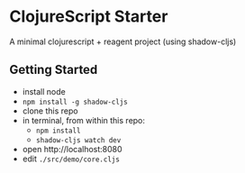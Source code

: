 # ClojureScript Starter

A minimal clojurescript + reagent project (using shadow-cljs)

## Getting Started

- install node
- `npm install -g shadow-cljs`
- clone this repo
- in terminal, from within this repo:
    - `npm install`
    - `shadow-cljs watch dev`
- open http://localhost:8080
- edit `./src/demo/core.cljs`
